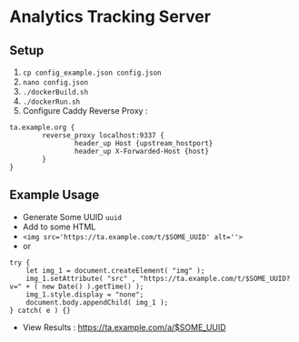 # Analytics Tracking Server

## Setup

1. `cp config_example.json config.json`
2. `nano config.json`
3. `./dockerBuild.sh`
4. `./dockerRun.sh`
5. Configure Caddy Reverse Proxy :
```
ta.example.org {
        reverse_proxy localhost:9337 {
                header_up Host {upstream_hostport}
                header_up X-Forwarded-Host {host}
        }
}
```

## Example Usage
- Generate Some UUID `uuid`
- Add to some HTML
- `<img src='https://ta.example.com/t/$SOME_UUID' alt=''>`
- or
```
try {
	let img_1 = document.createElement( "img" );
	img_1.setAttribute( "src" , "https://ta.example.com/t/$SOME_UUID?v=" + ( new Date() ).getTime() );
	img_1.style.display = "none";
	document.body.appendChild( img_1 );
} catch( e ) {}
```
- View Results : https://ta.example.com/a/$SOME_UUID
